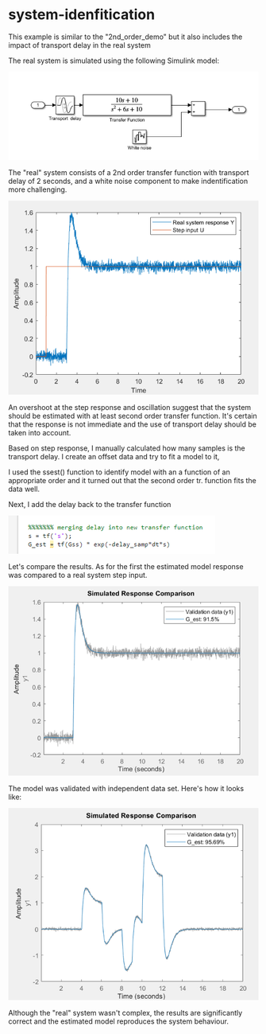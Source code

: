 # system-idenfitication
This example is similar to the "2nd_order_demo" but it also includes the impact of transport delay in the real system

The real system is simulated using the following Simulink model:

![alt text](image-2.png)

The "real" system consists of a 2nd order transfer function with transport delay of 2 seconds, and a white noise component to make indentification more challenging.

![alt text](image-4.png)

An overshoot at the step response and oscillation suggest that the system should be estimated with at least second order transfer function. It's certain that the response is not immediate and the use of transport delay should be taken into account.


Based on step response, I manually calculated how many samples is the transport delay. I create an offset data and try to fit a model to it,

I used the ssest() function to identify model with an a function of an appropriate order and it turned out that the second order tr. function fits the data well.

Next, I add the delay back to the transfer function

![alt text](image-5.png)

Let's compare the results. As for the first the estimated model response was compared to a real system step input. 

![alt text](image-6.png)

The model was validated with independent data set. Here's how it looks like:

![alt text](image-8.png)

Although the "real" system wasn't complex, the results are significantly correct and the estimated model reproduces the system behaviour.
